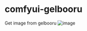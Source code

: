 # comfyui-gelbooru
Get image from gelbooru
![image](https://github.com/1mckw/Comfyui-gelbooru/assets/110599763/ac3ef722-0067-48d6-9b03-a58cf0c9e1b2)

